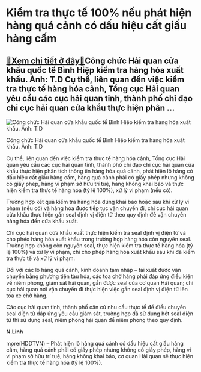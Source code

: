 Kiểm tra thực tế 100% nếu phát hiện hàng quá cảnh có dấu hiệu cất giấu hàng cấm
===============================================================================

[:gift:Xem chi tiết ở đây:gift:](https://hddtvn.com/kiem-tra-thuc-te-100-neu-phat-hien-hang-qua-canh-co-dau-hieu-cat-giau-hang-cam/)Công chức Hải quan cửa khẩu quốc tế Bình Hiệp kiểm tra hàng hóa xuất khẩu. Ảnh: T.D Cụ thể, liên quan đến việc kiểm tra thực tế hàng hóa cảnh, Tổng cục Hải quan yêu cầu các cục hải quan tỉnh, thành phố chỉ đạo chi cục hải quan cửa khẩu thực hiện phân …
------------------------------------------------------------------------------------------------------------------------------------------------------------------------------------------------------------------------------------------------------------





![Công chức Hải quan cửa khẩu quốc tế Bình Hiệp kiểm tra hàng hóa xuất khẩu. 	Ảnh: T.D](https://hddtvn.com/wp-content/uploads/2021/01/1935_6-5346_IMG_9290.jpg "Công chức Hải quan cửa khẩu quốc tế Bình Hiệp kiểm tra hàng hóa xuất khẩu. 	Ảnh: T.D")


Công chức Hải quan cửa khẩu quốc tế Bình Hiệp kiểm tra hàng hóa xuất khẩu. Ảnh: T.D



Cụ thể, liên quan đến việc kiểm tra thực tế hàng hóa cảnh, Tổng cục Hải quan yêu cầu các cục hải quan tỉnh, thành phố chỉ đạo chi cục hải quan cửa khẩu thực hiện phân tích thông tin hàng hóa quá cảnh, phát hiện lô hàng có dấu hiệu cất giấu hàng cấm, hàng quá cảnh phải có giấy phép nhưng không có giấy phép, hàng vi phạm sở hữu trí tuệ, hàng không khai báo và thực hiện kiểm tra thực tế hàng hóa (tỷ lệ 100%), xử lý vi phạm (nếu có).


Trường hợp kết quả kiểm tra hàng hóa đúng khai báo hoặc sau khi xử lý vi phạm (nếu có) và hàng hóa được tiếp tục vận chuyển đi, chi cục hải quan cửa khẩu thực hiện gắn seal định vị điện tử theo quy định để vận chuyển hàng hóa đến cửa khẩu xuất.


Chi cục hải quan cửa khẩu xuất thực hiện kiểm tra seal định vị điện tử và cho phéo hàng hóa xuất khẩu trong trường hợp hàng hóa còn nguyên seal. Trường hợp không còn nguyên seal, thực hiện kiểm tra thực tế hàng hóa (tỷ lệ 100%) và xử lý vi phạm, chỉ cho phép hàng hóa xuất khẩu sau khi đã kiểm tra thực tế và xử lý vi phạm.


Đối với các lô hàng quá cảnh, kinh doanh tạm nhập – tái xuất được vận chuyển bằng phương tiện tàu hỏa, các toa chở hàng phải đáp ứng điều kiện về niêm phong, giám sát hải quan, gắn được seal của cơ quan Hải quan; chi cục hải quan nơi vận chuyển đi thực hiện việc gắn seal định vị điện tử lên toa xe chở hàng.


Các cục hải quan tỉnh, thành phố căn cứ nhu cầu thực tế để điều chuyển seal điện tử đáp ứng yêu cầu giám sát, trường hợp đã sử dụng hết seal điện tử thì sử dụng seal, niêm phong hải quan để niêm phong theo quy định.




**N.Linh**



more(HDDTVN) – Phát hiện lô hàng quá cảnh có dấu hiệu cất giấu hàng cấm, hàng quá cảnh phải có giấy phép nhưng không có giấy phép, hàng vi vi phạm sở hữu trí tuệ, hàng không khai báo, cơ quan Hải quan sẽ thực hiện kiểm tra thực tế hàng hóa (tỷ lệ 100%).

